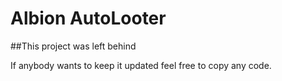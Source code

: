 # Albion AutoLooter


##This project was left behind

If anybody wants to keep it updated feel free to copy any code.
